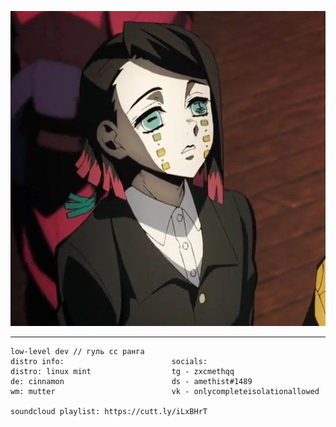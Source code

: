 <p align="center">
  <img src="https://github.com/meth1337/meth1337/blob/main/enmu.jpg" />
</p>

---
```
low-level dev // гуль сс ранга
distro info:                        socials:
distro: linux mint                  tg - zxcmethqq
de: cinnamon                        ds - amethist#1489
wm: mutter                          vk - onlycompleteisolationallowed

soundcloud playlist: https://cutt.ly/iLxBHrT
```
